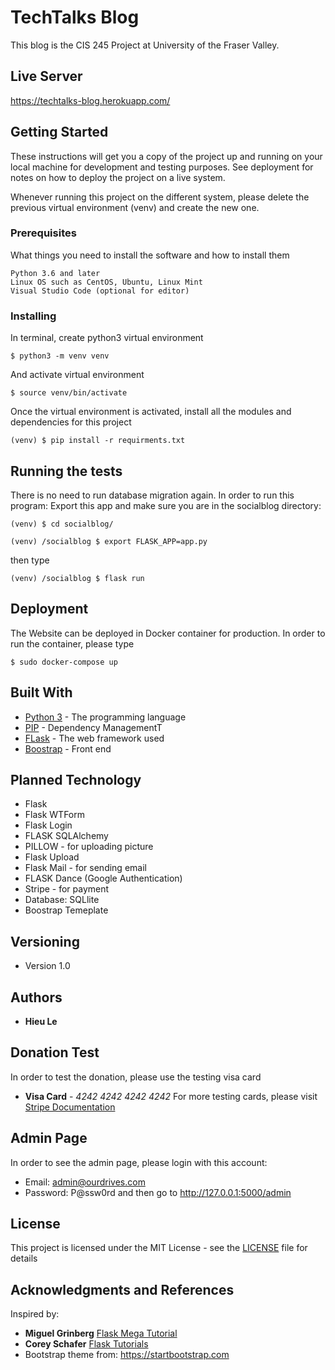 # TechTalks Blog

This blog is the CIS 245 Project at University of the Fraser Valley.

## Live Server
https://techtalks-blog.herokuapp.com/

## Getting Started

These instructions will get you a copy of the project up and running on your local machine for development and testing purposes. See deployment for notes on how to deploy the project on a live system.

Whenever running this project on the different system, please delete the previous virtual environment (venv) and create the new one.

### Prerequisites

What things you need to install the software and how to install them

```
Python 3.6 and later
Linux OS such as CentOS, Ubuntu, Linux Mint
Visual Studio Code (optional for editor)
```

### Installing
In terminal, create python3 virtual environment

```
$ python3 -m venv venv
```

And activate virtual environment

```
$ source venv/bin/activate
```

Once the virtual environment is activated, install all the modules and dependencies for this project


```
(venv) $ pip install -r requirments.txt
```

## Running the tests

There is no need to run database migration again. In order to run this program:
Export this app and make sure you are in the socialblog directory:

```
(venv) $ cd socialblog/
```
```
(venv) /socialblog $ export FLASK_APP=app.py
```
then type
```
(venv) /socialblog $ flask run
```


## Deployment

The Website can be deployed in Docker container for production. In order to run the container, please type
```
$ sudo docker-compose up
```

## Built With

* [Python 3](https://www.python.org/) - The programming language
* [PIP](https://pypi.org/project/pip/) - Dependency ManagementT
* [FLask](http://flask.pocoo.org/) - The web framework used
* [Boostrap](https://getbootstrap.com/) - Front end 

## Planned Technology

* Flask
* Flask WTForm
* Flask Login
* FLASK SQLAlchemy
* PILLOW - for uploading picture
* Flask Upload
* Flask Mail - for sending email
* FLASK Dance (Google Authentication)
* Stripe - for payment
* Database: SQLlite 
* Boostrap Temeplate

## Versioning

* Version 1.0

## Authors

* **Hieu Le**

## Donation Test
In order to test the donation, please use the testing visa card
* **Visa Card** - *4242 4242 4242 4242*
For more testing cards, please visit [Stripe Documentation](https://stripe.com/docs/testing)	

## Admin Page
In order to see the admin page, please login with this account:
* Email: admin@ourdrives.com
* Password: P@ssw0rd 
and then go to http://127.0.0.1:5000/admin

## License

This project is licensed under the MIT License - see the [LICENSE](LICENSE) file for details

## Acknowledgments and References

Inspired by:
* **Miguel Grinberg** [Flask Mega Tutorial](https://blog.miguelgrinberg.com/post/the-flask-mega-tutorial-part-i-hello-world)
* **Corey Schafer** [Flask Tutorials](https://www.youtube.com/playlist?list=PL-osiE80TeTs4UjLw5MM6OjgkjFeUxCYH)
* Bootstrap theme from: https://startbootstrap.com

